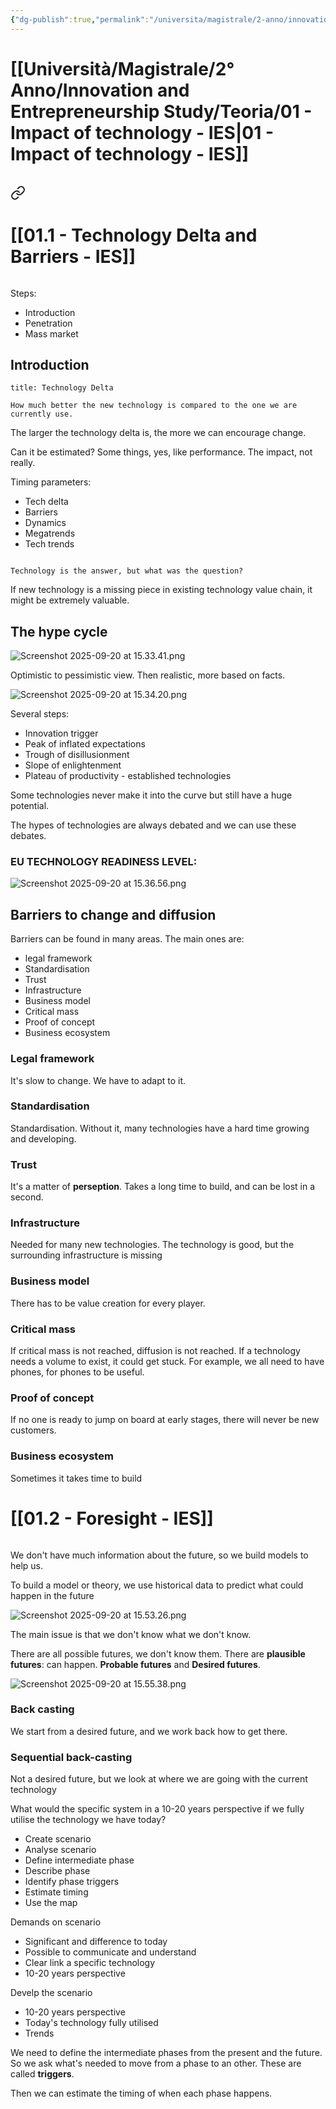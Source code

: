```yaml
---
{"dg-publish":true,"permalink":"/universita/magistrale/2-anno/innovation-and-entrepreneurship-study/teoria/01-impact-of-technology-ies/","tags":["UNI"]}
---
```


# [[Università/Magistrale/2° Anno/Innovation and Entrepreneurship Study/Teoria/01 - Impact of technology - IES\|01 - Impact of technology - IES]]

```table-of-contents
```


<div class="transclusion internal-embed is-loaded"><a class="markdown-embed-link" href="/universita/magistrale/2-anno/innovation-and-entrepreneurship-study/teoria/01-1-technology-delta-and-barriers-ies/" aria-label="Open link"><svg xmlns="http://www.w3.org/2000/svg" width="24" height="24" viewBox="0 0 24 24" fill="none" stroke="currentColor" stroke-width="2" stroke-linecap="round" stroke-linejoin="round" class="svg-icon lucide-link"><path d="M10 13a5 5 0 0 0 7.54.54l3-3a5 5 0 0 0-7.07-7.07l-1.72 1.71"></path><path d="M14 11a5 5 0 0 0-7.54-.54l-3 3a5 5 0 0 0 7.07 7.07l1.71-1.71"></path></svg></a><div class="markdown-embed">




# [[01.1 - Technology Delta and Barriers - IES]]

```table-of-contents
```

Steps:
- Introduction
- Penetration
- Mass market

## Introduction

```ad-Definizione
title: Technology Delta

How much better the new technology is compared to the one we are currently use.

```

The larger the technology delta is, the more we can encourage change.

Can it be estimated? Some things, yes, like performance. The impact, not really.

Timing parameters:
- Tech delta
- Barriers
- Dynamics
- Megatrends
- Tech trends

```ad-quote

Technology is the answer, but what was the question?
```

If new technology  is a missing piece in existing technology value chain, it might be extremely valuable.

## The hype cycle

![Screenshot 2025-09-20 at 15.33.41.png](/img/user/Universit%C3%A0/Magistrale/2%C2%B0%20Anno/Innovation%20and%20Entrepreneurship%20Study/Teoria/Allegati/Screenshot%202025-09-20%20at%2015.33.41.png)

Optimistic to pessimistic view. Then realistic, more based on facts.

![Screenshot 2025-09-20 at 15.34.20.png](/img/user/Universit%C3%A0/Magistrale/2%C2%B0%20Anno/Innovation%20and%20Entrepreneurship%20Study/Teoria/Allegati/Screenshot%202025-09-20%20at%2015.34.20.png)

Several steps:
- Innovation trigger
- Peak of inflated expectations
- Trough of disillusionment
- Slope of enlightenment
- Plateau of productivity - established technologies

Some technologies never make it into the curve but still have a huge potential.

The hypes of technologies are always debated and we can use these debates.

### EU TECHNOLOGY READINESS LEVEL:

![Screenshot 2025-09-20 at 15.36.56.png](/img/user/Universit%C3%A0/Magistrale/2%C2%B0%20Anno/Innovation%20and%20Entrepreneurship%20Study/Teoria/Allegati/Screenshot%202025-09-20%20at%2015.36.56.png)

## Barriers to change and diffusion

Barriers can be found in many areas. The main ones are:
- legal framework
- Standardisation
- Trust
- Infrastructure
- Business model
- Critical mass
- Proof of concept
- Business ecosystem

### Legal framework

It's slow to change. We have to adapt to it.

### Standardisation

Standardisation.
Without it, many technologies have a hard time growing and developing.
### Trust

It's a matter of **perseption**. Takes a long time to build, and can be lost in a second.

### Infrastructure

Needed for many new technologies. The technology is good, but the surrounding infrastructure is missing

### Business model

There has to be value creation for every player.

### Critical mass

If critical mass is not reached, diffusion is not reached. If a technology needs a volume to exist, it could get stuck. For example, we all need to have phones, for phones to be useful.

### Proof of concept

If no one is ready to jump on board at early stages, there will never be new customers.

### Business ecosystem

Sometimes it takes time to build















</div></div>



<div class="transclusion internal-embed is-loaded"><div class="markdown-embed">




# [[01.2 - Foresight - IES]]

```table-of-contents
```
We don't have much information about the future, so we build models to help us.

To build a model or theory, we use historical data to predict what could happen in the future

![Screenshot 2025-09-20 at 15.53.26.png](/img/user/Universit%C3%A0/Magistrale/2%C2%B0%20Anno/Innovation%20and%20Entrepreneurship%20Study/Teoria/Allegati/Screenshot%202025-09-20%20at%2015.53.26.png)

The main issue is that we don't know what we don't know.

There are all possible futures, we don't know them. There are **plausible futures**: can happen. **Probable futures** and **Desired futures**.

![Screenshot 2025-09-20 at 15.55.38.png](/img/user/Universit%C3%A0/Magistrale/2%C2%B0%20Anno/Innovation%20and%20Entrepreneurship%20Study/Teoria/Allegati/Screenshot%202025-09-20%20at%2015.55.38.png)

### Back casting

We start from a desired future, and we work back how to get there. 

### Sequential back-casting

Not a desired future, but we look at where we are going with the current technology

What would the specific system in a 10-20 years perspective if we fully utilise the technology we have today?

- Create scenario
- Analyse scenario
- Define intermediate phase
- Describe phase
- Identify phase triggers
- Estimate timing
- Use the map

Demands on scenario
- Significant and difference to today
- Possible to communicate and understand
- Clear link a specific technology
- 10-20 years perspective

Develp the scenario
- 10-20 years perspective
- Today's technology fully utilised 
- Trends

We need to define the intermediate phases from the present and the future. So we ask what's needed to move from a phase to an other. These are called **triggers**.

Then we can estimate the timing of when each phase happens.







</div></div>

